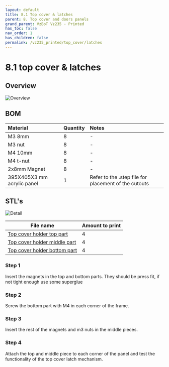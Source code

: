 ```yaml
---
layout: default
title: 8.1 Top cover & latches
parent: 8. Top cover and doors panels
grand_parent: VzBoT Vz235 - Printed 
has_toc: false
nav_order: 1
has_children: false
permalink: /vz235_printed/top_cover/latches
---
```


# 8.1 top cover & latches

## Overview
![Overview](/assets/images/manual/vz235_printed/top_cover/top_cover_overview.png)
<br>

## BOM

| Material        | Quantity          | Notes |
|:-------------|:------------------|:------|
| M3 8mm           | 8 | - |
| M3 nut | 8 | - |
| M4 10mm | 8 | - |
| M4 t-nut | 8 | - |
| 2x8mm Magnet | 8 | - |
| 395X405X3 mm acrylic panel | 1 | Refer to the .step file for placement of the cutouts |

## STL's
![Detail](/assets/images/manual/vz235_printed/top_cover/top_cover_detail.png)
<br>

| File name | Amount to print |
|-----------|-----------------|
| <a href="https://github.com/VzBoT3D/VzBoT-Vz235/blob/main/Assemblies%20%26%20STL/Frame/Frame%20brace.stl" target="_blank">Top cover holder top part</a> | 4 |
| <a href="https://github.com/VzBoT3D/VzBoT-Vz235/blob/main/Assemblies%20%26%20STL/Frame/Frame%20brace.stl" target="_blank">Top cover holder middle part</a> | 4 |
| <a href="https://github.com/VzBoT3D/VzBoT-Vz235/blob/main/Assemblies%20%26%20STL/Frame/Frame%20brace.stl" target="_blank">Top cover holder bottom part</a> | 4 |

### Step 1
Insert the magnets in the top and bottom parts. They should be press fit, if not tight enough use some superglue

### Step 2
Screw the bottom part with M4 in each corner of the frame.

### Step 3
Insert the rest of the magnets and m3 nuts in the middle pieces.

### Step 4
Attach the top and middle piece to each corner of the panel and test the functionality of the top cover latch mechanism.